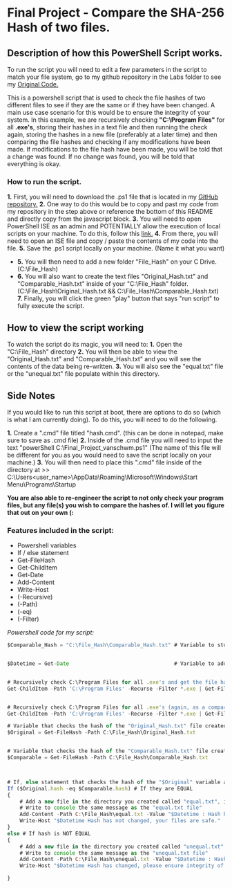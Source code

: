 # Final Project - Compare the SHA-256 Hash of two files.

##   Description of how this PowerShell Script works.

To run the script you will need to edit a few parameters in the script to match your file system, go to my github repository in the Labs folder to see my [Original Code.](https://github.com/vanschwm/it3038c-scripts/blob/main/Final_project/Final_Project_vanschwm.ps1)

This is a powershell script that is used to check the file hashes of two different files to see if they are the same or if they have been changed. A main use case scenario for this would be to ensure the integrity of your system. In this example, we are recursively checking **"C:\Program Files"** for all **.exe's**, storing their hashes in a text file and then running the check again, storing the hashes in a new file (preferably at a later time) and then comparing the file hashes and checking if any modifications have been made. If modifications to the file hash have been made, you will be told that a change was found. If no change was found, you will be told that everything is okay.

### How to run the script.

**1.** First, you will need to download the .ps1 file that is located in my [GitHub repository.](https://github.com/vanschwm/it3038c-scripts/blob/main/Final_project/Final_Project_vanschwm.ps1)
**2.** One way to do this would be to copy and past my code from my repository in the step above or reference the bottom of this README and directly copy from the javascript block. 
**3.** You will need to open PowerShell ISE as an admin and POTENTIALLY allow the execution of local scripts on your machine. To do this, follow this [link.](https://learn.microsoft.com/en-us/powershell/module/microsoft.powershell.security/set-executionpolicy?view=powershell-7.3)
**4.** From there, you will need to open an ISE file and copy / paste the contents of my code into the file. 
**5.** Save the .ps1 script locally on your machine. (Name it what you want)
* **5.** You will then need to add a new folder "File_Hash" on your C Drive. (C:\File_Hash)
* **6.** You will also want to create the text files "Original_Hash.txt" and "Comparable_Hash.txt" inside of your "C:\File_Hash" folder. (C:\File_Hash\Original_Hash.txt && C:\File_Hash\Comparable_Hash.txt)
**7.** Finally, you will click the green "play" button that says "run script" to fully execute the script.

## How to view the script working

To watch the script do its magic, you will need to:
**1.** Open the "C:\File_Hash" directory
**2.** You will then be able to view the "Original_Hash.txt" and "Comparable_Hash.txt" and you will see the contents of the data being re-written.
**3.** You will also see the "equal.txt" file or the "unequal.txt" file populate within this directory. 

## Side Notes

If you would like to run this script at boot, there are options to do so (which is what I am currently doing). To do this, you will need to do the following.

**1.** Create a ".cmd" file titled "hash.cmd". (this can be done in notepad, make sure to save as .cmd file)
**2.** Inside of the .cmd file you will need to input the text "powerShell C:\Final_Project_vanschwm.ps1" (The name of this file will be different for you as you would need to save the script locally on your machine.)
**3.** You will then need to place this ".cmd" file inside of the directory at >> C:\Users\<user_name>\AppData\Roaming\Microsoft\Windows\Start Menu\Programs\Startup

**You are also able to re-engineer the script to not only check your program files, but any file(s) you wish to compare the hashes of. I will let you figure that out on your own (:**

### Features included in the script:
<ul>
  <li>Powershell variables</li>
  <li>If / else statement</li>
  <li>Get-FileHash</li>
  <li>Get-ChildItem</li>
  <li>Get-Date</li>
  <li>Add-Content</li>
  <li>Write-Host</li>
  <li>(-Recursive)</li>
  <li>(-Path)</li>
  <li>(-eq)</li>
  <li>(-Filter)</li>
</ul>

*Powershell code for my script:*
```javascript 
$Comparable_Hash = "C:\File_Hash\Comparable_Hash.txt" # Variable to store new hash value of "Get-ChildItem -Path 'C:\Program Files' -Recurse -Filter *.exe | Get-FileHash > $Comparable_Hash".


$Datetime = Get-Date                                  # Variable to add date and time of success and failure of hash checksum.


# Recursively check C:\Program Files for all .exe's and get the file hash of each and upload them to a text file "C:\File_Hash\Original_Hash.txt" for our original hash.
Get-ChildItem -Path 'C:\Program Files' -Recurse -Filter *.exe | Get-FileHash > C:\File_Hash\Original_Hash.txt 


# Recursively check C:\Program Files for all .exe's (again, as a comparision to the original checksum) and store them in the $Comparable_Hash variable.
Get-ChildItem -Path 'C:\Program Files' -Recurse -Filter *.exe | Get-FileHash > $Comparable_Hash

# Variable that checks the hash of the "Original_Hash.txt" file created earlier.
$Original = Get-FileHash -Path C:\File_Hash\Original_Hash.txt


# Variable that checks the hash of the "Comparable_Hash.txt" file created earlier.
$Comparable = Get-FileHash -Path C:\File_Hash\Comparable_Hash.txt



# If, else statement that checks the hash of the "$Original" variable against the "$Comparison" variable to see if they are the same or different.
If ($Original.hash -eq $Comparable.hash) # If they are EQUAL
{
    # Add a new file in the directory you created called "equal.txt", inside the file should print the date and time that it was checked, and the message "Hash has not changed, your files are safe."
    # Write to console the same message as the "equal.txt file"
    Add-Content -Path C:\File_Hash\equal.txt -Value "$Datetime : Hash has not changed, your files are safe."
    Write-Host "$Datetime Hash has not changed, your files are safe."
}
else # If hash is NOT EQUAL
{
    # Add a new file in the directory you created called "unequal.txt", inside the file should print the date and time that it was checked, and the message "Hash has changed, please ensure integrity of your system."
    # Write to console the same message as the "unequal.txt file"
    Add-Content -Path C:\File_Hash\unequal.txt -Value "$Datetime : Hash has changed, please ensure integrity of your system."
    Write-Host "$Datetime Hash has changed, please ensure integrity of your system."

}
```
